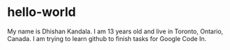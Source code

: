 # hello-world

My name is Dhishan Kandala. I am 13 years old and live in Toronto, Ontario, Canada. 
I am trying to learn github to finish tasks for Google Code In.
